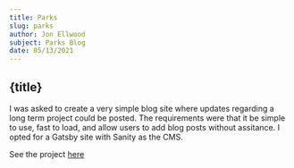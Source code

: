 ```yaml
---
title: Parks
slug: parks
author: Jon Ellwood
subject: Parks Blog
date: 05/13/2021
---
```


## {title}

I was asked to create a very simple blog site where updates regarding a long term project could be posted. The requirements were that it be simple to use, fast to load, and allow users to add blog posts without assitance. I opted for a Gatsby site with Sanity as the CMS.

See the project <a href="https://hanahanparks.com">here</a>

